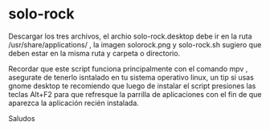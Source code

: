 # solo-rock
Descargar los tres archivos, el archio solo-rock.desktop debe ir en la ruta /usr/share/applications/ , la imagen solorock.png y solo-rock.sh sugiero que deben estar en la misma ruta y carpeta o directorio.

Recordar que este script funciona principalmente con el comando mpv , asegurate de tenerlo isntalado en tu sistema operativo linux, un tip si usas gnome desktop te recomiendo que luego de instalar el script presiones las teclas Alt+F2 para que refresque la parrilla de aplicaciones con el fin de que aparezca la aplicación recién instalada.

Saludos
